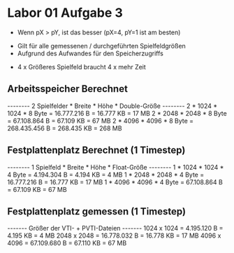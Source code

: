 # Labor 01 Aufgabe 3
* Wenn pX > pY, ist das besser (pX=4, pY=1 ist am besten)
 - Gilt für alle gemessenen / durchgeführten Spielfeldgrößen
 - Aufgrund des Aufwandes für den Speicherzugriffs
* 4 x Größeres Spielfeld braucht 4 x mehr Zeit

## Arbeitsspeicher Berechnet
-------- 2 Spielfelder * Breite * Höhe * Double-Größe --------
2 * 1024 * 1024 * 8 Byte =  16.777.216 B =  16.777 KB =  17 MB
2 * 2048 * 2048 * 8 Byte =  67.108.864 B =  67.109 KB =  67 MB
2 * 4096 * 4096 * 8 Byte = 268.435.456 B = 268.435 KB = 268 MB

## Festplattenplatz Berechnet (1 Timestep)
-------- 1 Spielfeld * Breite * Höhe * Float-Größe --------
1 * 1024 * 1024 * 4 Byte =  4.194.304 B =  4.194 KB =  4 MB
1 * 2048 * 2048 * 4 Byte = 16.777.216 B = 16.777 KB = 17 MB
1 * 4096 * 4096 * 4 Byte = 67.108.864 B = 67.109 KB = 67 MB


## Festplattenplatz gemessen (1 Timestep)
------- Größer der VTI- + PVTI-Dateien -------
1024 x 1024 =  4.195.120 B =  4.195 KB =  4 MB
2048 x 2048 = 16.778.032 B = 16.778 KB = 17 MB
4096 x 4096 = 67.109.680 B = 67.110 KB = 67 MB